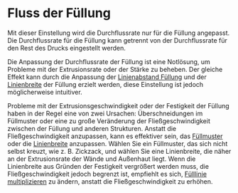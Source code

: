 Fluss der Füllung
====
Mit dieser Einstellung wird die Durchflussrate nur für die Füllung angepasst. Die Durchflussrate für die Füllung kann getrennt von der Durchflussrate für den Rest des Drucks eingestellt werden.

Die Anpassung der Durchflussrate der Füllung ist eine Notlösung, um Probleme mit der Extrusionsrate oder der Stärke zu beheben. Der gleiche Effekt kann durch die Anpassung der [Linienabstand Füllung](../infill/infill_line_distance.md) und der [Linienbreite](../resolution/infill_line_width.md) der Füllung erzielt werden, diese Einstellung ist jedoch möglicherweise intuitiver.

Probleme mit der Extrusionsgeschwindigkeit oder der Festigkeit der Füllung haben in der Regel eine von zwei Ursachen: Überschneidungen im Füllmuster oder eine zu große Veränderung der Fließgeschwindigkeit zwischen der Füllung und anderen Strukturen. Anstatt die Fließgeschwindigkeit anzupassen, kann es effektiver sein, das [Füllmuster](../infill/infill_pattern.md) oder die [Linienbreite](../resolution/infill_line_width.md) anzupassen. Wählen Sie ein Füllmuster, das sich nicht selbst kreuzt, wie z. B. Zickzack, und wählen Sie eine Linienbreite, die näher an der Extrusionsrate der Wände und Außenhaut liegt. Wenn die Linienbreite aus Gründen der Festigkeit vergrößert werden muss, die Fließgeschwindigkeit jedoch begrenzt ist, empfiehlt es sich, [Fülllinie multiplizieren](../infill/infill_multiplier.md) zu ändern, anstatt die Fließgeschwindigkeit zu erhöhen.